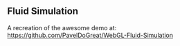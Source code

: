 ## Fluid Simulation

A recreation of the awesome demo at:
https://github.com/PavelDoGreat/WebGL-Fluid-Simulation